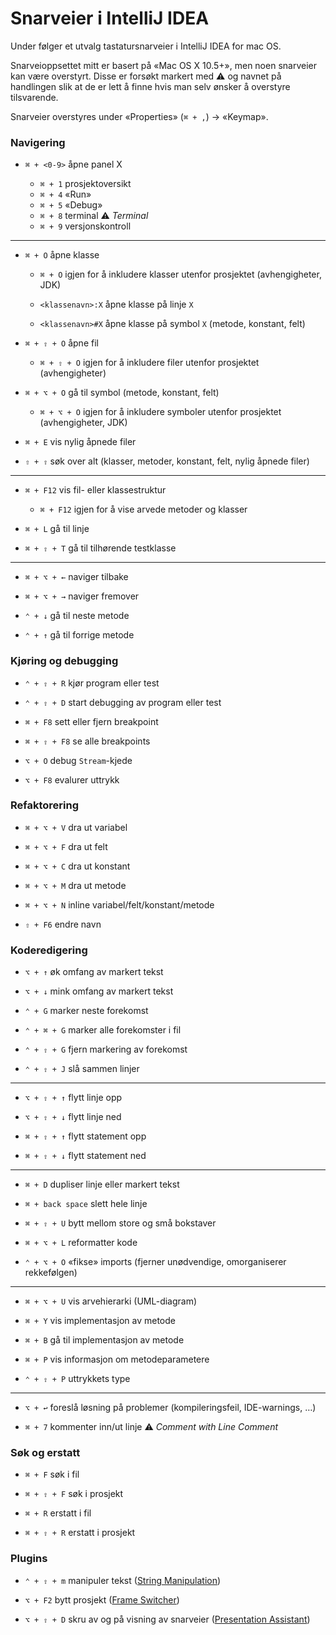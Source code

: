 # Snarveier i IntelliJ IDEA

Under følger et utvalg tastatursnarveier i IntelliJ IDEA for mac OS.

Snarveioppsettet mitt er basert på «Mac OS X 10.5+», men noen snarveier kan være overstyrt. Disse er forsøkt markert med ⚠️  og navnet på handlingen slik at de er lett å finne hvis man selv ønsker å overstyre tilsvarende.

Snarveier overstyres under «Properties» (`⌘ + ,`) → «Keymap».

### Navigering

- `⌘ + <0-9>` åpne panel X

    - `⌘ + 1` prosjektoversikt
    - `⌘ + 4` «Run»
    - `⌘ + 5` «Debug»
    - `⌘ + 8` terminal ⚠️ _Terminal_
    - `⌘ + 9` versjonskontroll

---

- `⌘ + O` åpne klasse

  - `⌘ + O` igjen for å inkludere klasser utenfor prosjektet (avhengigheter, JDK)

  - `<klassenavn>:X` åpne klasse på linje `X`

  - `<klassenavn>#X` åpne klasse på symbol `X` (metode, konstant, felt)

- `⌘ + ⇧ + O` åpne fil

  - `⌘ + ⇧ + O` igjen for å inkludere filer utenfor prosjektet (avhengigheter)

- `⌘ + ⌥ + O` gå til symbol (metode, konstant, felt)

  - `⌘ + ⌥ + O` igjen for å inkludere symboler utenfor prosjektet (avhengigheter, JDK)

- `⌘ + E` vis nylig åpnede filer

- `⇧ + ⇧` søk over alt (klasser, metoder, konstant, felt, nylig åpnede filer)

---

- `⌘ + F12` vis fil- eller klassestruktur

  - `⌘ + F12` igjen for å vise arvede metoder og klasser

- `⌘ + L` gå til linje

- `⌘ + ⇧ + T` gå til tilhørende testklasse

---

- `⌘ + ⌥ + ←` naviger tilbake

- `⌘ + ⌥ + →` naviger fremover

- `⌃ + ↓` gå til neste metode

- `⌃ + ↑` gå til forrige metode

### Kjøring og debugging

- `⌃ + ⇧ + R` kjør program eller test

- `⌃ + ⇧ + D` start debugging av program eller test

- `⌘ + F8` sett eller fjern breakpoint

- `⌘ + ⇧ + F8` se alle breakpoints

- `⌥ + O` debug `Stream`-kjede

- `⌥ + F8` evalurer uttrykk

### Refaktorering

- `⌘ + ⌥ + V` dra ut variabel

- `⌘ + ⌥ + F` dra ut felt

- `⌘ + ⌥ + C` dra ut konstant

- `⌘ + ⌥ + M` dra ut metode

- `⌘ + ⌥ + N` inline variabel/felt/konstant/metode

- `⇧ + F6` endre navn

### Koderedigering

- `⌥ + ↑` øk omfang av markert tekst

- `⌥ + ↓` mink omfang av markert tekst

- `⌃ + G` marker neste forekomst

- `⌃ + ⌘ + G` marker alle forekomster i fil

- `⌃ + ⇧ + G` fjern markering av forekomst

- `⌃ + ⇧ + J` slå sammen linjer

---

- `⌥ + ⇧ + ↑` flytt linje opp

- `⌥ + ⇧ + ↓` flytt linje ned

- `⌘ + ⇧ + ↑` flytt statement opp

- `⌘ + ⇧ + ↓` flytt statement ned

---

- `⌘ + D` dupliser linje eller markert tekst

- `⌘ + back space` slett hele linje

- `⌘ + ⇧ + U` bytt mellom store og små bokstaver

- `⌘ + ⌥ + L` reformatter kode

- `⌃ + ⌥ + O` «fikse» imports (fjerner unødvendige, omorganiserer rekkefølgen)

---

- `⌘ + ⌥ + U` vis arvehierarki (UML-diagram)

- `⌘ + Y` vis implementasjon av metode

- `⌘ + B` gå til implementasjon av metode

- `⌘ + P` vis informasjon om metodeparametere

- `⌃ + ⇧ + P` uttrykkets type


---

- `⌥ + ↩` foreslå løsning på problemer (kompileringsfeil, IDE-warnings, …)

- `⌘ + 7` kommenter inn/ut linje ⚠️ _Comment with Line Comment_

### Søk og erstatt

- `⌘ + F` søk i fil

- `⌘ + ⇧ + F` søk i prosjekt

- `⌘ + R` erstatt i fil

- `⌘ + ⇧ + R` erstatt i prosjekt


### Plugins

- `⌃ + ⇧ + m` manipuler tekst ([String Manipulation](https://plugins.jetbrains.com/plugin/2162-string-manipulation))

- `⌥ + F2` bytt prosjekt ([Frame Switcher](https://plugins.jetbrains.com/plugin/7138-frame-switcher))

- `⌥ + ⇧ + D` skru av og på visning av snarveier ([Presentation Assistant](https://plugins.jetbrains.com/plugin/7345-presentation-assistant))
